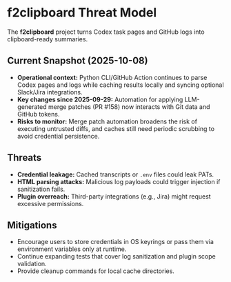 # f2clipboard Threat Model

The **f2clipboard** project turns Codex task pages and GitHub logs into clipboard-ready summaries.

## Current Snapshot (2025-10-08)

- **Operational context:** Python CLI/GitHub Action continues to parse Codex pages and logs while
  caching results locally and syncing optional Slack/Jira integrations.
- **Key changes since 2025-09-29:** Automation for applying LLM-generated merge patches (PR #158)
  now interacts with Git data and GitHub tokens.
- **Risks to monitor:** Merge patch automation broadens the risk of executing untrusted diffs, and
  caches still need periodic scrubbing to avoid credential persistence.

## Threats

- **Credential leakage:** Cached transcripts or `.env` files could leak PATs.
- **HTML parsing attacks:** Malicious log payloads could trigger injection if sanitization fails.
- **Plugin overreach:** Third-party integrations (e.g., Jira) might request excessive permissions.

## Mitigations

- Encourage users to store credentials in OS keyrings or pass them via environment variables only at
  runtime.
- Continue expanding tests that cover log sanitization and plugin scope validation.
- Provide cleanup commands for local cache directories.
